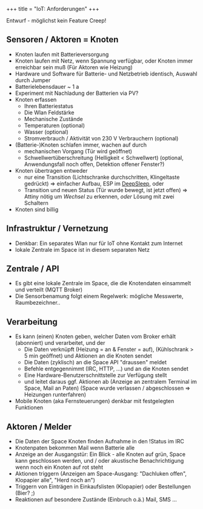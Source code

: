 +++
title = "IoT: Anforderungen"
+++

Entwurf - möglichst kein Feature Creep!

## Sensoren / Aktoren = Knoten

-   Knoten laufen mit Batterieversorgung
-   Knoten laufen mit Netz, wenn Spannung verfügbar, oder Knoten immer
    erreichbar sein muß (Für Aktoren wie Heizung)
-   Hardware und Software für Batterie- und Netzbetrieb identisch,
    Auswahl durch Jumper
-   Batterielebensdauer \~ 1 a
-   Experiment mit Nachladung der Batterien via PV?
-   Knoten erfassen
    -   Ihren Batteriestatus
    -   Die Wlan Feldstärke
    -   Mechanische Zustände
    -   Temperaturen (optional)
    -   Wasser (optional)
    -   Stromverbrauch / Aktivität von 230 V Verbrauchern (optional)
-   (Batterie-)Knoten schlafen immer, wachen auf durch
    -   mechanischen Vorgang (Tür wird geöffnet)
    -   Schwellwertüberschreitung (Helligkeit \< Schwellwert) (optional,
        Anwendungsfall noch offen, Detektion offener Fenster?)
-   Knoten übertragen entweder
    -   nur eine Transition (Lichtschranke durchschritten, Klingeltaste
        gedrückt) => einfacher Aufbau, ESP im
        [DeepSleep](DeepSleep), oder
    -   Transition und neuen Status (Tür wurde bewegt, ist jetzt offen)
        => Attiny nötig um *Wechsel* zu erkennen, *oder* Lösung mit zwei
        Schaltern
-   Knoten sind billig

## Infrastruktur / Vernetzung

-   Denkbar: Ein separates Wlan nur für IoT ohne Kontakt zum Internet
-   lokale Zentrale im Space ist in diesem separaten Netz

## Zentrale / API

-   Es gibt eine lokale Zentrale im Space, die die Knotendaten
    einsammelt und verteilt (MQTT Broker)
-   Die Sensorbenamung folgt einem Regelwerk: mögliche Messwerte,
    Raumbezeichner..

## Verarbeitung

-   Es kann (einen) Knoten geben, welcher Daten vom Broker erhält
    (abonniert) und verarbeitet, und der
    -   Die Daten verknüpft (Heizung = an & Fenster = auf),
        (Kühlschrank > 5 min geöffnet) und Aktionen an die Knoten sendet
    -   Die Daten (zyklisch) an die Space API "draussen" meldet
    -   Befehle entgegennimmt (IRC, HTTP, \...) und an die Knoten sendet
    -   Eine Hardware-Benutzerschnittstelle zur Verfügung stellt
    -   und leitet daraus ggf. Aktionen ab (Anzeige an zentralem
        Terminal im Space, Mail an Paten) (Space wurde verlassen /
        abgeschlossen => Heizungen runterfahren)
-   Mobile Knoten (aka Fernsteuerungen) denkbar mit festgelegten
    Funktionen

## Aktoren / Melder

-   Die Daten der Space Knoten finden Aufnahme in den !Status im IRC
-   Knotenpaten bekommen Mail wenn Batterie alle
-   Anzeige an der Ausgangstür: Ein Blick - alle Knoten auf grün, Space
    kann geschlossen werden, und / oder akustische Benachrichtigung wenn
    noch ein Knoten auf rot steht
-   Aktionen triggern (Anzeigen am Space-Ausgang: "Dachluken offen",
    Klopapier alle", "Herd noch an")
-   Triggern von Einträgen in Einkaufslisten (Klopapier) oder
    Bestellungen (Bier? ;)
-   Reaktionen auf besondere Zustände (Einbruch o.ä.) Mail, SMS \...
